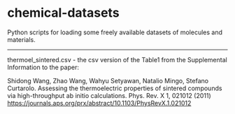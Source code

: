 # chemical-datasets
Python scripts for loading some freely available datasets of molecules and materials.

---

thermoel_sintered.csv - the csv version of the Table1 from the Supplemental Information to the paper: 

Shidong Wang, Zhao Wang, Wahyu Setyawan, Natalio Mingo, Stefano Curtarolo. Assessing the thermoelectric properties of sintered compounds via high-throughput ab initio calculations. Phys. Rev. X 1, 021012 (2011)
https://journals.aps.org/prx/abstract/10.1103/PhysRevX.1.021012
